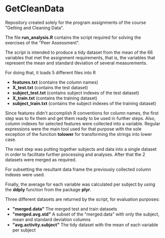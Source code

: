 GetCleanData
============

Repository created solely for the program assignments of the course "Getting and Cleaning Data".

The file **run_analysis.R** contains the script required for solving the exercises of the "Peer Assessment".

The script is intended to produce a tidy dataset from the mean of the 66 variables that met the assignment requirements, that is, the variables that represent the mean and standard deviation of several measurements.

For doing that, it loads 5 different files into R
  * **features.txt** (contains the column names)
  * **X_test.txt** (contains the test dataset)
  * **subject_test.txt** (contains subject indexes of the test dataset)
  * **X_train.txt** (contains the training dataset)
  * **subject_train.txt** (contains the subject indexes of the training dataset)

Since features didn't accomplish R conventions for column names, the first step was to fix them and get them ready to be used in further steps. Also, column indexes for selected features were collected into a variable. Regular expressions were the main tool used for that purpose with the sole exception of the function **tolower** for transforming the strings into lower case.

The next step was putting together subjects and data into a single dataset in order to facilitate further processing and analyses. After that the 2 datasets were merged as required.

For subsetting the resultant data frame the previously collected column indexes were used.

Finally, the average for each variable was calculated per subject by using the **ddply** function from the package **plyr**.

Three different datasets are returned by the script, for evaluation purposes:
  * **"merged.data"** The merged test and train datasets
  * **"merged.avg.std"** A subset of the "merged.data" with only the subject, mean and standard deviation columns 
  * **"avg.activity.subject"** The tidy dataset with the mean of each variable per subject
